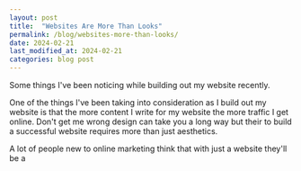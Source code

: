 ```yaml
---
layout: post
title:  "Websites Are More Than Looks"
permalink: /blog/websites-more-than-looks/
date: 2024-02-21
last_modified_at: 2024-02-21
categories: blog post
--- 
```


Some things I've been noticing while building out my website recently.

One of the things I've been taking into consideration as I build out my website is that the more content I write for my website the more traffic I get online. Don't get me wrong design can take you a long way but their to build a successful website requires more than just aesthetics.

A lot of people new to online marketing think that with just a website they'll be a